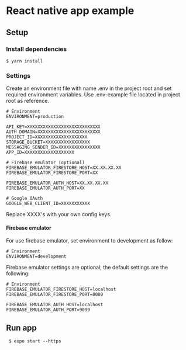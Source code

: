 # React native app example

## Setup

### Install dependencies

`$ yarn install `

### Settings

Create an environment file with name .env in the project root and set required environment variables. Use .env-example file located in project root as reference.

```
# Environment
ENVIRONMENT=production

API_KEY=XXXXXXXXXXXXXXXXXXXXXXXXXXXX
AUTH_DOMAIN=XXXXXXXXXXXXXXXXXXXXXXXX
PROJECT_ID=XXXXXXXXXXXXXXXXXXXX
STORAGE_BUCKET=XXXXXXXXXXXXXXXXX
MESSAGING_SENDER_ID=XXXXXXXXXXXXXXXX
APP_ID=XXXXXXXXXXXXXXXXXXX

# Firebase emulator (optional)
FIREBASE_EMULATOR_FIRESTORE_HOST=XX.XX.XX.XX
FIREBASE_EMULATOR_FIRESTORE_PORT=XX

FIREBASE_EMULATOR_AUTH_HOST=XX.XX.XX.XX
FIREBASE_EMULATOR_AUTH_PORT=XX

# Google OAuth
GOOGLE_WEB_CLIENT_ID=XXXXXXXXXXX

```

Replace XXXX's with your own config keys.

#### Firebase emulator

For use firebase emulator, set environment to development as follow:

```
# Environment
ENVIRONMENT=development
```

Firebase emulator settings are optional; the default settings are the following:

```
# Environment
FIREBASE_EMULATOR_FIRESTORE_HOST=localhost
FIREBASE_EMULATOR_FIRESTORE_PORT=8080

FIREBASE_EMULATOR_AUTH_HOST=localhost
FIREBASE_EMULATOR_AUTH_PORT=9099
```

## Run app

` $ expo start --https`